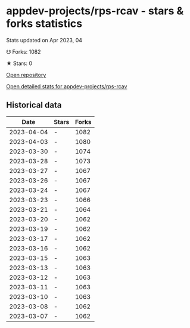 # appdev-projects/rps-rcav - stars & forks statistics

Stats updated on Apr 2023, 04

☋ Forks: 1082

★ Stars: 0

[Open repository](https://github.com/appdev-projects/rps-rcav)

[Open detailed stats for appdev-projects/rps-rcav](https://reviewgithub.com/rep/appdev-projects/rps-rcav)

## Historical data
| Date | Stars | Forks |
|------|-------|-------|
| 2023-04-04 | - | 1082 | 
| 2023-04-03 | - | 1080 | 
| 2023-03-30 | - | 1074 | 
| 2023-03-28 | - | 1073 | 
| 2023-03-27 | - | 1067 | 
| 2023-03-26 | - | 1067 | 
| 2023-03-24 | - | 1067 | 
| 2023-03-23 | - | 1066 | 
| 2023-03-21 | - | 1064 | 
| 2023-03-20 | - | 1062 | 
| 2023-03-19 | - | 1062 | 
| 2023-03-17 | - | 1062 | 
| 2023-03-16 | - | 1062 | 
| 2023-03-15 | - | 1063 | 
| 2023-03-13 | - | 1063 | 
| 2023-03-12 | - | 1063 | 
| 2023-03-11 | - | 1063 | 
| 2023-03-10 | - | 1063 | 
| 2023-03-08 | - | 1062 | 
| 2023-03-07 | - | 1062 | 

